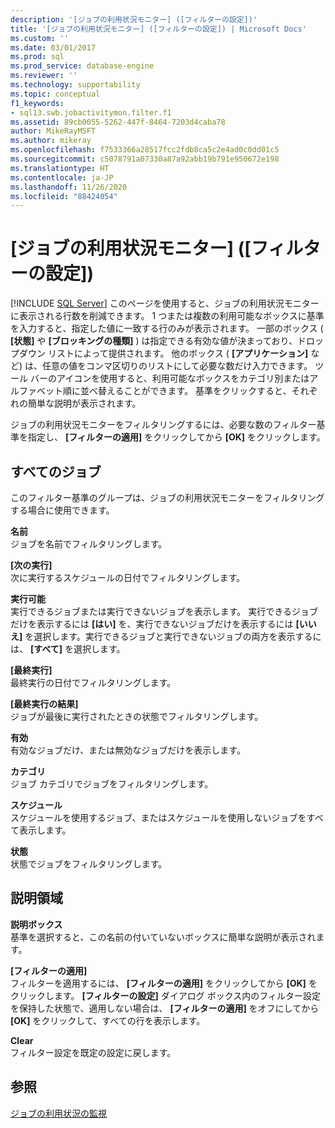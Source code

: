 ```yaml
---
description: '[ジョブの利用状況モニター] ([フィルターの設定])'
title: '[ジョブの利用状況モニター] ([フィルターの設定]) | Microsoft Docs'
ms.custom: ''
ms.date: 03/01/2017
ms.prod: sql
ms.prod_service: database-engine
ms.reviewer: ''
ms.technology: supportability
ms.topic: conceptual
f1_keywords:
- sql13.swb.jobactivitymon.filter.f1
ms.assetid: 89cb0055-5262-447f-8464-7203d4caba78
author: MikeRayMSFT
ms.author: mikeray
ms.openlocfilehash: f7533366a28517fcc2fdb8ca5c2e4ad0c0dd01c5
ms.sourcegitcommit: c5078791a07330a87a92abb19b791e950672e198
ms.translationtype: HT
ms.contentlocale: ja-JP
ms.lasthandoff: 11/26/2020
ms.locfileid: "88424054"
---
```

# <a name="job-activity-monitor-filter-settings"></a>[ジョブの利用状況モニター] ([フィルターの設定])
 [!INCLUDE [SQL Server](../../includes/applies-to-version/sqlserver.md)]
  このページを使用すると、ジョブの利用状況モニターに表示される行数を削減できます。 1 つまたは複数の利用可能なボックスに基準を入力すると、指定した値に一致する行のみが表示されます。 一部のボックス ( **[状態]** や **[ブロッキングの種類]** ) は指定できる有効な値が決まっており、ドロップダウン リストによって提供されます。 他のボックス ( **[アプリケーション]** など) は、任意の値をコンマ区切りのリストにして必要な数だけ入力できます。 ツール バーのアイコンを使用すると、利用可能なボックスをカテゴリ別またはアルファベット順に並べ替えることができます。 基準をクリックすると、それぞれの簡単な説明が表示されます。  
  
 ジョブの利用状況モニターをフィルタリングするには、必要な数のフィルター基準を指定し、 **[フィルターの適用]** をクリックしてから **[OK]** をクリックします。  
  
## <a name="all-jobs"></a>すべてのジョブ  
 このフィルター基準のグループは、ジョブの利用状況モニターをフィルタリングする場合に使用できます。  
  
 **名前**  
 ジョブを名前でフィルタリングします。  
  
 **[次の実行]**  
 次に実行するスケジュールの日付でフィルタリングします。  
  
 **実行可能**  
 実行できるジョブまたは実行できないジョブを表示します。 実行できるジョブだけを表示するには **[はい]** を、実行できないジョブだけを表示するには **[いいえ]** を選択します。実行できるジョブと実行できないジョブの両方を表示するには、 **[すべて]** を選択します。  
  
 **[最終実行]**  
 最終実行の日付でフィルタリングします。  
  
 **[最終実行の結果]**  
 ジョブが最後に実行されたときの状態でフィルタリングします。  
  
 **有効**  
 有効なジョブだけ、または無効なジョブだけを表示します。  
  
 **カテゴリ**  
 ジョブ カテゴリでジョブをフィルタリングします。  
  
 **スケジュール**  
 スケジュールを使用するジョブ、またはスケジュールを使用しないジョブをすべて表示します。  
  
 **状態**  
 状態でジョブをフィルタリングします。  
  
## <a name="description-area"></a>説明領域  
 **説明ボックス**  
 基準を選択すると、この名前の付いていないボックスに簡単な説明が表示されます。  
  
 **[フィルターの適用]**  
 フィルターを適用するには、 **[フィルターの適用]** をクリックしてから **[OK]** をクリックします。 **[フィルターの設定]** ダイアログ ボックス内のフィルター設定を保持した状態で、適用しない場合は、 **[フィルターの適用]** をオフにしてから **[OK]** をクリックして、すべての行を表示します。  
  
 **Clear**  
 フィルター設定を既定の設定に戻します。  
  
## <a name="see-also"></a>参照  
 [ジョブの利用状況の監視](../../ssms/agent/monitor-job-activity.md)  
  
  
